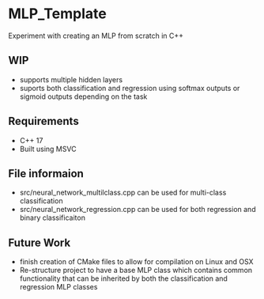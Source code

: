 # MLP_Template
Experiment with creating an MLP from scratch in C++
## WIP
- supports multiple hidden layers
- suports both classification and regression using softmax outputs or sigmoid outputs depending on the task
## Requirements
- C++ 17
- Built using MSVC
## File informaion
- src/neural_network_multilclass.cpp can be used for multi-class classification
- src/neural_network_regression.cpp can be used for both regression and binary classificaiton
## Future Work
- finish creation of CMake files to allow for compilation on Linux and OSX
- Re-structure project to have a base MLP class which contains common functionality that can be inherited by both the classification and regression MLP classes
